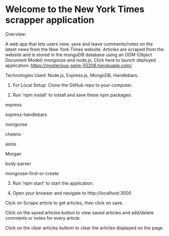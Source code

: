 # Welcome to the New York Times scrapper application 

Overview:

A web app that lets users view, save and leave comments/notes on the latest news from the New York Times website. Articles are scraped from the website and is stored in the mongoDB database using an ODM (Object Document Model) mongoose and node.js. Click here to launch deployed application: https://mysterious-spire-55206.herokuapp.com/

Technologies Used: Node.js, Express.js, MongoDB, Handlebars.

1. For Local Setup: Clone the GitHub repo to your computer.

2. Run 'npm install' to install and save these npm packages:

express

express-handlebars

mongoose

cheerio

axios

Morgan

body-parser

mongoose-find-or-create

3. Run 'npm start' to start the application.

4. Open your browser and navigate to http://localhost:3000

Click on Scrape article to get articles, then click on save.

Click on the saved articles button to view saved articles and add/delete comments or notes for every article.

Click on the clear articles buttom to clear the articles displayed on the page. 
